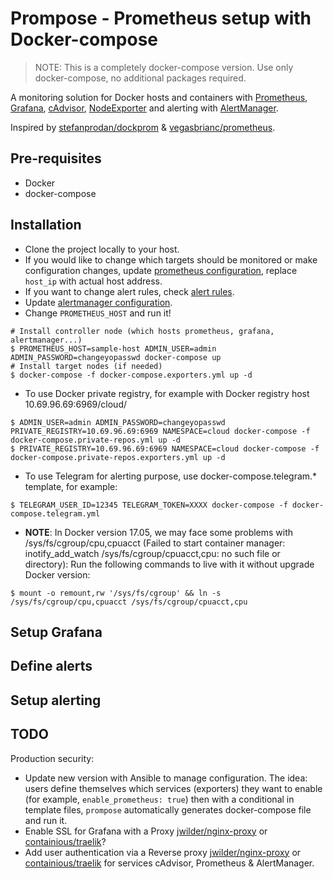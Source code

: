 # Prompose - Prometheus setup with Docker-compose

> NOTE: This is a completely docker-compose version. Use only docker-compose, no additional packages required.

A monitoring solution for Docker hosts and containers with [Prometheus](https://prometheus.io/), [Grafana](http://grafana.org/), [cAdvisor](https://github.com/google/cadvisor), 
[NodeExporter](https://github.com/prometheus/node_exporter) and alerting with [AlertManager](https://github.com/prometheus/alertmanager).

Inspired by [stefanprodan/dockprom](https://github.com/stefanprodan/dockprom) & [vegasbrianc/prometheus](https://github.com/vegasbrianc/prometheus).

## Pre-requisites

* Docker
* docker-compose

## Installation

* Clone the project locally to your host.
* If you would like to change which targets should be monitored or make configuration changes, update [prometheus configuration](./prometheus/prometheus.yml), replace `host_ip` with actual host address.
* If you want to change alert rules, check [alert rules](./prometheus/alert.rules).
* Update [alertmanager configuration](./alertmanager/config.yml).
* Change `PROMETHEUS_HOST` and run it!

```
# Install controller node (which hosts prometheus, grafana, alertmanager...)
$ PROMETHEUS_HOST=sample-host ADMIN_USER=admin ADMIN_PASSWORD=changeyopasswd docker-compose up
# Install target nodes (if needed)
$ docker-compose -f docker-compose.exporters.yml up -d
```

* To use Docker private registry, for example with Docker registry host 10.69.96.69:6969/cloud/

```
$ ADMIN_USER=admin ADMIN_PASSWORD=changeyopasswd PRIVATE_REGISTRY=10.69.96.69:6969 NAMESPACE=cloud docker-compose -f docker-compose.private-repos.yml up -d
$ PRIVATE_REGISTRY=10.69.96.69:6969 NAMESPACE=cloud docker-compose -f docker-compose.private-repos.exporters.yml up -d
```

* To use Telegram for alerting purpose, use docker-compose.telegram.* template, for example:

```
$ TELEGRAM_USER_ID=12345 TELEGRAM_TOKEN=XXXX docker-compose -f docker-compose.telegram.yml
```

* **NOTE**: In Docker version 17.05, we may face some problems with /sys/fs/cgroup/cpu,cpuacct (Failed to start container manager: inotify_add_watch /sys/fs/cgroup/cpuacct,cpu: no such file or directory): Run the following commands to live with it without upgrade Docker version:

```
$ mount -o remount,rw '/sys/fs/cgroup' && ln -s /sys/fs/cgroup/cpu,cpuacct /sys/fs/cgroup/cpuacct,cpu
```

## Setup Grafana

## Define alerts

## Setup alerting

## TODO

Production security:
* Update new version with Ansible to manage configuration. The idea: users define themselves which services (exporters) they want to enable (for example, `enable_prometheus: true`) then with a conditional in template files, `prompose` automatically generates docker-compose file and run it.
* Enable SSL for Grafana with a Proxy [jwilder/nginx-proxy](https://hub.docker.com/r/jwilder/nginx-proxy/) or [containious/traelik](https://github.com/containous/traefik)?
* Add user authentication via a  Reverse proxy [jwilder/nginx-proxy](https://hub.docker.com/r/jwilder/nginx-proxy/) or [containious/traelik](https://github.com/containous/traefik) for services cAdvisor, Prometheus & AlertManager.

